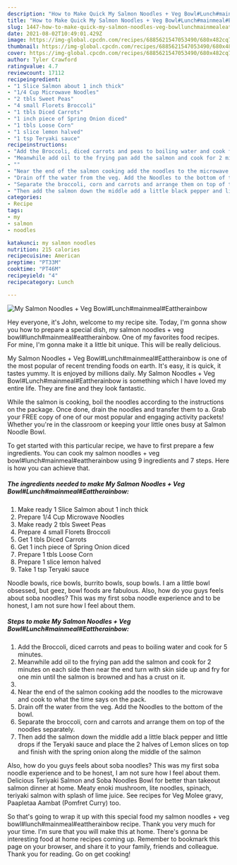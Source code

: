 ```yaml
---
description: "How to Make Quick My Salmon Noodles + Veg Bowl#Lunch#mainmeal#Eattherainbow"
title: "How to Make Quick My Salmon Noodles + Veg Bowl#Lunch#mainmeal#Eattherainbow"
slug: 1447-how-to-make-quick-my-salmon-noodles-veg-bowllunchmainmealeattherainbow
date: 2021-08-02T10:49:01.429Z
image: https://img-global.cpcdn.com/recipes/6885621547053490/680x482cq70/my-salmon-noodles-veg-bowllunchmainmealeattherainbow-recipe-main-photo.jpg
thumbnail: https://img-global.cpcdn.com/recipes/6885621547053490/680x482cq70/my-salmon-noodles-veg-bowllunchmainmealeattherainbow-recipe-main-photo.jpg
cover: https://img-global.cpcdn.com/recipes/6885621547053490/680x482cq70/my-salmon-noodles-veg-bowllunchmainmealeattherainbow-recipe-main-photo.jpg
author: Tyler Crawford
ratingvalue: 4.7
reviewcount: 17112
recipeingredient:
- "1 Slice Salmon about 1 inch thick"
- "1/4 Cup Microwave Noodles"
- "2 tbls Sweet Peas"
- "4 small Florets Broccoli"
- "1 tbls Diced Carrots"
- "1 inch piece of Spring Onion diced"
- "1 tbls Loose Corn"
- "1 slice lemon halved"
- "1 tsp Teryaki sauce"
recipeinstructions:
- "Add the Broccoli, diced carrots and peas to boiling water and cook for 5 minutes."
- "Meanwhile add oil to the frying pan add the salmon and cook for 2 minutes on each side then near the end turn with skin side up and fry for one min until the salmon is browned and has a crust on it."
- ""
- "Near the end of the salmon cooking add the noodles to the microwave and cook to what the time says on the pack."
- "Drain off the water from the veg. Add the Noodles to the bottom of the bowl."
- "Separate the broccoli, corn and carrots and arrange them on top of the noodles separately."
- "Then add the salmon down the middle add a little black pepper and little drops if the Teryaki sauce and place the 2 halves of Lemon slices on top and finish with the spring onion along the middle of the salmon"
categories:
- Recipe
tags:
- my
- salmon
- noodles

katakunci: my salmon noodles 
nutrition: 215 calories
recipecuisine: American
preptime: "PT33M"
cooktime: "PT46M"
recipeyield: "4"
recipecategory: Lunch

---
```



![My Salmon Noodles + Veg Bowl#Lunch#mainmeal#Eattherainbow](https://img-global.cpcdn.com/recipes/6885621547053490/680x482cq70/my-salmon-noodles-veg-bowllunchmainmealeattherainbow-recipe-main-photo.jpg)

Hey everyone, it's John, welcome to my recipe site. Today, I'm gonna show you how to prepare a special dish, my salmon noodles + veg bowl#lunch#mainmeal#eattherainbow. One of my favorites food recipes. For mine, I'm gonna make it a little bit unique. This will be really delicious.

My Salmon Noodles + Veg Bowl#Lunch#mainmeal#Eattherainbow is one of the most popular of recent trending foods on earth. It's easy, it is quick, it tastes yummy. It is enjoyed by millions daily. My Salmon Noodles + Veg Bowl#Lunch#mainmeal#Eattherainbow is something which I have loved my entire life. They are fine and they look fantastic.

While the salmon is cooking, boil the noodles according to the instructions on the package. Once done, drain the noodles and transfer them to a. Grab your FREE copy of one of our most popular and engaging activity packets! Whether you&#39;re in the classroom or keeping your little ones busy at Salmon Noodle Bowl.


To get started with this particular recipe, we have to first prepare a few ingredients. You can cook my salmon noodles + veg bowl#lunch#mainmeal#eattherainbow using 9 ingredients and 7 steps. Here is how you can achieve that.

<!--inarticleads1-->

##### The ingredients needed to make My Salmon Noodles + Veg Bowl#Lunch#mainmeal#Eattherainbow:

1. Make ready 1 Slice Salmon about 1 inch thick
1. Prepare 1/4 Cup Microwave Noodles
1. Make ready 2 tbls Sweet Peas
1. Prepare 4 small Florets Broccoli
1. Get 1 tbls Diced Carrots
1. Get 1 inch piece of Spring Onion diced
1. Prepare 1 tbls Loose Corn
1. Prepare 1 slice lemon halved
1. Take 1 tsp Teryaki sauce


Noodle bowls, rice bowls, burrito bowls, soup bowls. I am a little bowl obsessed, but geez, bowl foods are fabulous. Also, how do you guys feels about soba noodles? This was my first soba noodle experience and to be honest, I am not sure how I feel about them. 

<!--inarticleads2-->

##### Steps to make My Salmon Noodles + Veg Bowl#Lunch#mainmeal#Eattherainbow:

1. Add the Broccoli, diced carrots and peas to boiling water and cook for 5 minutes.
1. Meanwhile add oil to the frying pan add the salmon and cook for 2 minutes on each side then near the end turn with skin side up and fry for one min until the salmon is browned and has a crust on it.
1. 
1. Near the end of the salmon cooking add the noodles to the microwave and cook to what the time says on the pack.
1. Drain off the water from the veg. Add the Noodles to the bottom of the bowl.
1. Separate the broccoli, corn and carrots and arrange them on top of the noodles separately.
1. Then add the salmon down the middle add a little black pepper and little drops if the Teryaki sauce and place the 2 halves of Lemon slices on top and finish with the spring onion along the middle of the salmon


Also, how do you guys feels about soba noodles? This was my first soba noodle experience and to be honest, I am not sure how I feel about them. Delicious Teriyaki Salmon and Soba Noodles Bowl for better than takeout salmon dinner at home. Meaty enoki mushroom, lite noodles, spinach, teriyaki salmon with splash of lime juice. See recipes for Veg Molee gravy, Paapletaa Aambat (Pomfret Curry) too. 

So that's going to wrap it up with this special food my salmon noodles + veg bowl#lunch#mainmeal#eattherainbow recipe. Thank you very much for your time. I'm sure that you will make this at home. There's gonna be interesting food at home recipes coming up. Remember to bookmark this page on your browser, and share it to your family, friends and colleague. Thank you for reading. Go on get cooking!
